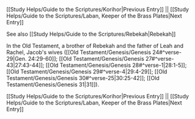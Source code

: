 [[Study Helps/Guide to the Scriptures/Korihor|Previous Entry]]  ||  [[Study Helps/Guide to the Scriptures/Laban, Keeper of the Brass Plates|Next Entry]]

 See also [[Study Helps/Guide to the Scriptures/Rebekah|Rebekah]]

 In the Old Testament, a brother of Rebekah and the father of Leah and Rachel, Jacob's wives ([[Old Testament/Genesis/Genesis 24#^verse-29|Gen. 24:29-60]]; [[Old Testament/Genesis/Genesis 27#^verse-43|27:43-44]]; [[Old Testament/Genesis/Genesis 28#^verse-1|28:1-5]]; [[Old Testament/Genesis/Genesis 29#^verse-4|29:4-29]]; [[Old Testament/Genesis/Genesis 30#^verse-25|30:25-42]]; [[Old Testament/Genesis/Genesis 31|31]]).

[[Study Helps/Guide to the Scriptures/Korihor|Previous Entry]]  ||  [[Study Helps/Guide to the Scriptures/Laban, Keeper of the Brass Plates|Next Entry]]